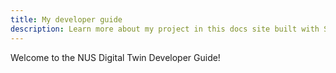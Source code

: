 ```yaml
---
title: My developer guide
description: Learn more about my project in this docs site built with Starlight.
---
```


Welcome to the NUS Digital Twin Developer Guide!
